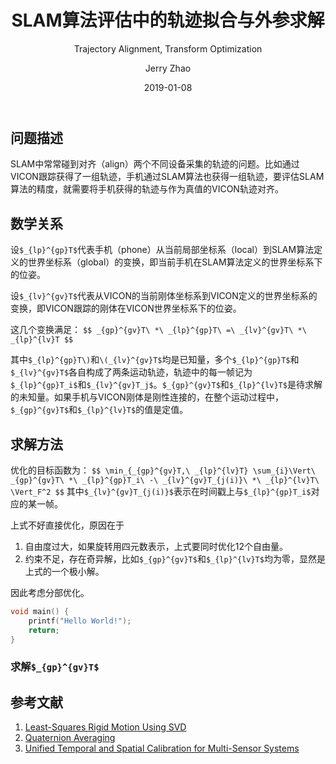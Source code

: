 ﻿---
layout:     post
title:        SLAM算法评估中的轨迹拟合与外参求解
subtitle:   Trajectory Alignment, Transform Optimization
date:       2019-01-08
author:     Jerry Zhao
header-img: img/post-bg-walle.jpg
catalog: true
tags:
    - SLAM
    - Robotics
    - Algorithms
---


## 问题描述
SLAM中常常碰到对齐（align）两个不同设备采集的轨迹的问题。比如通过VICON跟踪获得了一组轨迹，手机通过SLAM算法也获得一组轨迹，要评估SLAM算法的精度，就需要将手机获得的轨迹与作为真值的VICON轨迹对齐。


## 数学关系
设`$_{lp}^{gp}T$`代表手机（phone）从当前局部坐标系（local）到SLAM算法定义的世界坐标系（global）的变换，即当前手机在SLAM算法定义的世界坐标系下的位姿。

设`$_{lv}^{gv}T$`代表从VICON的当前刚体坐标系到VICON定义的世界坐标系的变换，即VICON跟踪的刚体在VICON世界坐标系下的位姿。


这几个变换满足：
`$$
_{gp}^{gv}T\ *\ _{lp}^{gp}T\ =\ _{lv}^{gv}T\ *\ _{lp}^{lv}T
$$`

其中`$_{lp}^{gp}T\)`和`\(_{lv}^{gv}T$`均是已知量，多个`$_{lp}^{gp}T$`和`$_{lv}^{gv}T$`各自构成了两条运动轨迹，轨迹中的每一帧记为`$_{lp}^{gp}T_i$`和`$_{lv}^{gv}T_j$`。`$_{gp}^{gv}T$`和`$_{lp}^{lv}T$`是待求解的未知量。如果手机与VICON刚体是刚性连接的，在整个运动过程中，`$_{gp}^{gv}T$`和`$_{lp}^{lv}T$`的值是定值。


## 求解方法
优化的目标函数为：
`$$
\min_{_{gp}^{gv}T,\ _{lp}^{lv}T} \sum_{i}\Vert\ _{gp}^{gv}T\ *\ _{lp}^{gp}T_i\ -\ _{lv}^{gv}T_{j(i)}\ *\ _{lp}^{lv}T\ \Vert_F^2
$$`
其中`$_{lv}^{gv}T_{j(i)}$`表示在时间戳上与`$_{lp}^{gp}T_i$`对应的某一帧。

上式不好直接优化，原因在于
1. 自由度过大，如果旋转用四元数表示，上式要同时优化12个自由量。
2. 约束不足，存在奇异解，比如`$_{gp}^{gv}T$`和`$_{lp}^{lv}T$`均为零，显然是上式的一个极小解。

因此考虑分部优化。

```cpp
void main() {
	printf("Hello World!");
	return;
}

```

### 求解`$_{gp}^{gv}T$`

## 参考文献
1. [Least-Squares Rigid Motion Using SVD](https://igl.ethz.ch/projects/ARAP/svd_rot.pdf)
2. [Quaternion Averaging](https://ntrs.nasa.gov/archive/nasa/casi.ntrs.nasa.gov/20070017872.pdf)
3. [Unified Temporal and Spatial Calibration for Multi-Sensor Systems](https://furgalep.github.io/bib/furgale_iros13.pdf)